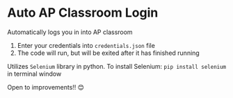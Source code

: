 # Auto AP Classroom Login
 Automatically logs you in into AP classroom
  1. Enter your credentials into `credentials.json` file
  2. The code will run, but will be exited after it has finished running

Utilizes `Selenium` library in python.
To install Selenium:
```pip install selenium``` in terminal window

Open to improvements!! 😊
